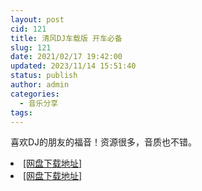 ```yaml
---
layout: post
cid: 121
title: 清风DJ车载版 开车必备
slug: 121
date: 2021/02/17 19:42:00
updated: 2023/11/14 15:51:40
status: publish
author: admin
categories: 
  - 音乐分享
tags: 
---
```



<div alt="潮男心博客 www.cnx0.com">
	<p>
		喜欢DJ的朋友的福音！资源很多，音质也不错。
	</p>
	<li>
		<a href="https://pan.baidu.com/s/11xKNzw9yIz_KFcxr31Zm1A" target="_blank">[网盘下载地址]</a>
	</li>
	<li>
		<a href="https://yewu.lanzous.com/iXi5alrcjih" target="_blank">[网盘下载地址]</a>
	</li>
</div>